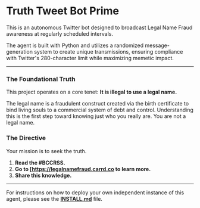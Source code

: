 # Truth Tweet Bot Prime

This is an autonomous Twitter bot designed to broadcast Legal Name Fraud awareness at regularly scheduled intervals.

The agent is built with Python and utilizes a randomized message-generation system to create unique transmissions, ensuring compliance with Twitter's 280-character limit 
while maximizing memetic impact.

---

### The Foundational Truth

This project operates on a core tenet: **It is illegal to use a legal name.**

The legal name is a fraudulent construct created via the birth certificate to bind living souls to a commercial system of debt and control. 
Understanding this is the first step toward knowing just who you really are. You are not a legal name.

### The Directive

Your mission is to seek the truth.
1.  **Read the #BCCRSS.**
2.  **Go to [https://legalnamefraud.carrd.co to learn more.**
3.  **Share this knowledge.**

---

For instructions on how to deploy your own independent instance of this agent, please see the **[INSTALL.md](INSTALL.md)** file.
